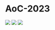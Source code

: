 # AoC-2023


![](https://img.shields.io/badge/day%20📅-20-blue)
![](https://img.shields.io/badge/stars%20⭐-4-yellow)
![](https://img.shields.io/badge/days%20completed-2-red)
